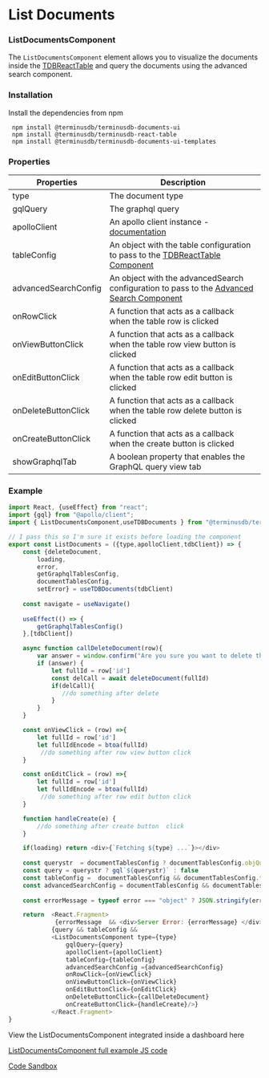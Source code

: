 # List Documents

### ListDocumentsComponent

The `ListDocumentsComponent` element allows you to visualize the documents inside the [TDBReactTable](../tdb-react-table.md) and query the documents using the advanced search component.

### Installation

Install the dependencies from npm

```
 npm install @terminusdb/terminusdb-documents-ui
 npm install @terminusdb/terminusdb-react-table
 npm install @terminusdb/terminusdb-documents-ui-templates
```

### Properties

| Properties           | Description                                                                                                                       |
| -------------------- | --------------------------------------------------------------------------------------------------------------------------------- |
| type                 | The document type                                                                                                                 |
| gqlQuery             | The graphql query                                                                                                                 |
| apolloClient         | An apollo client instance - [documentation](https://www.apollographql.com/docs/react/)                                            |
| tableConfig          | An object with the table configuration to pass to the [TDBReactTable Component](../tdb-react-table.md)                            |
| advancedSearchConfig | An object with the advancedSearch configuration to pass to the  [Advanced Search Component](../tdb-react-table.md#advancedsearch) |
| onRowClick           | A function that acts as a callback when the table row is clicked                                                                  |
| onViewButtonClick    | A function that acts as a callback when the table row view button is clicked                                                      |
| onEditButtonClick    | A function that acts as a callback when the table row edit button is clicked                                                      |
| onDeleteButtonClick  | A function that acts as a callback when the table row delete button is clicked                                                    |
| onCreateButtonClick  | A function that acts as a callback when the create button is clicked                                                              |
| showGraphqlTab       | A boolean property that enables the GraphQL query view tab                                                                        |

### Example

```js
import React, {useEffect} from "react";
import {gql} from "@apollo/client";
import { ListDocumentsComponent,useTDBDocuments } from "@terminusdb/terminusdb-documents-ui-template";

// I pass this so I'm sure it exists before loading the component
export const ListDocuments = ({type,apolloClient,tdbClient}) => {    
    const {deleteDocument,
        loading,
        error,
        getGraphqlTablesConfig,
        documentTablesConfig,
        setError} = useTDBDocuments(tdbClient)
    
    const navigate = useNavigate()
    
    useEffect(() => {
        getGraphqlTablesConfig()
    },[tdbClient])

    async function callDeleteDocument(row){
        var answer = window.confirm("Are you sure you want to delete this document");
        if (answer) {
            let fullId = row['id']
            const delCall = await deleteDocument(fullId)
            if(delCall){
               //do something after delete
            }
        } 
    }

    const onViewClick = (row) =>{
        let fullId = row['id']
        let fullIdEncode = btoa(fullId)
         //do something after row view button click
    }

    const onEditClick = (row) =>{
        let fullId = row['id']
        let fullIdEncode = btoa(fullId)
         //do something after row edit button click
    }

    function handleCreate(e) {
        //do something after create button  click
    }

    if(loading) return <div>{`Fetching ${type} ...`}></div>
    
    const querystr  = documentTablesConfig ? documentTablesConfig.objQuery[type].query : null
    const query = querystr ? gql`${querystr}` : false
    const tableConfig =  documentTablesConfig && documentTablesConfig.tablesColumnsConfig ? documentTablesConfig.tablesColumnsConfig[type] : []
    const advancedSearchConfig = documentTablesConfig && documentTablesConfig.advancedSearchObj ? documentTablesConfig.advancedSearchObj[type] : null
   
    const errorMessage = typeof error === "object" ? JSON.stringify(error,null,4) : error

    return  <React.Fragment>
             {errorMessage  && <div>Server Error: {errorMessage} </div>}}
            {query && tableConfig &&
            <ListDocumentsComponent type={type}
                gqlQuery={query} 
                apolloClient={apolloClient} 
                tableConfig={tableConfig} 
                advancedSearchConfig ={advancedSearchConfig}
                onRowClick={onViewClick} 
                onViewButtonClick={onViewClick}
                onEditButtonClick={onEditClick}
                onDeleteButtonClick={callDeleteDocument}
                onCreateButtonClick={handleCreate}/>}
            </React.Fragment> 
}
```

View the ListDocumentsComponent integrated inside a dashboard here

[ListDocumentsComponent full example JS code](https://github.com/terminusdb/dashboard-examples-sandbox/blob/main/terminusdb-documents-ui-template-example/dashboard-demo/src/pages/ListDocuments.js)

[Code Sandbox](https://codesandbox.io/s/github/terminusdb/dashboard-examples-sandbox/tree/main/terminusdb-documents-ui-template-example/dashboard-demo)
